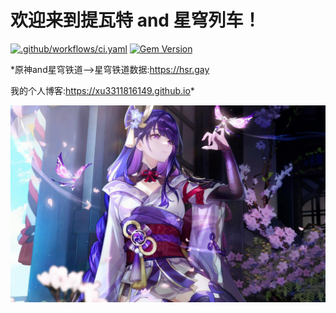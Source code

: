# 欢迎来到提瓦特 and 星穹列车！

[![.github/workflows/ci.yaml](https://github.com/pages-themes/architect/actions/workflows/ci.yaml/badge.svg)](https://github.com/pages-themes/architect/actions/workflows/ci.yaml) [![Gem Version](https://badge.fury.io/rb/jekyll-theme-architect.svg)](https://badge.fury.io/rb/jekyll-theme-architect)

*原神and星穹铁道-->星穹铁道数据:https://hsr.gay


我的个人博客:https://xu3311816149.github.io*

![Thumbnail of Architect](thumbnail.png)

